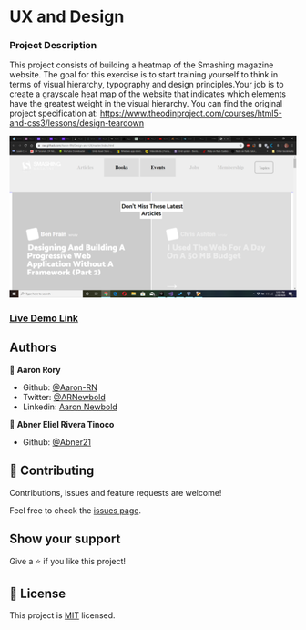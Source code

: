 # UX and Design
### Project Description
This project consists of building a heatmap of the Smashing magazine website. The goal for this exercise is to start training yourself to think in terms of visual hierarchy, typography and design principles.Your job is to create a grayscale heat map of the website that indicates which elements have the greatest weight in the visual hierarchy. You can find the original project specification at: https://www.theodinproject.com/courses/html5-and-css3/lessons/design-teardown

![](screenshot.png)

### [Live Demo Link](https://raw.githack.com/Aaron-RN/Design-and-UX/master/index.html)

## Authors

👤 **Aaron Rory**

- Github: [@Aaron-RN](https://github.com/Aaron-RN)
- Twitter: [@ARNewbold](https://twitter.com/ARNewbold)
- Linkedin: [Aaron Newbold](https://www.linkedin.com/in/aaron-newbold-1b9233187/)

👤 **Abner Eliel Rivera Tinoco**

- Github: [@Abner21](https://github.com/Abner21)


## 🤝 Contributing

Contributions, issues and feature requests are welcome!

Feel free to check the [issues page](issues/).

## Show your support

Give a ⭐️ if you like this project!

## 📝 License

This project is [MIT](lic.url) licensed.
